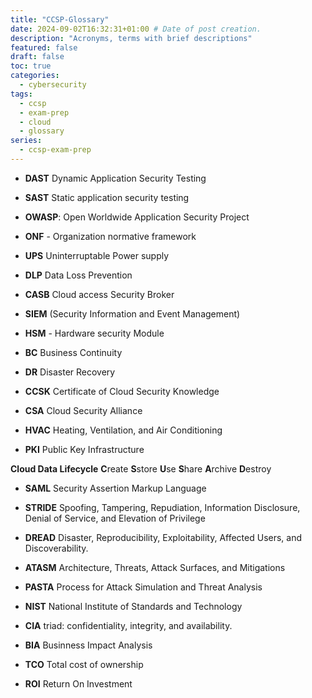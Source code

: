 ```yaml
---
title: "CCSP-Glossary"
date: 2024-09-02T16:32:31+01:00 # Date of post creation.
description: "Acronyms, terms with brief descriptions"
featured: false
draft: false 
toc: true
categories:
  - cybersecurity
tags:
  - ccsp
  - exam-prep
  - cloud
  - glossary
series:
  - ccsp-exam-prep
---
```


* **DAST** Dynamic Application Security Testing  
* **SAST** Static application security testing  
* **OWASP**: Open Worldwide Application Security Project
* **ONF** - Organization normative framework
* **UPS** Uninterruptable Power supply
* **DLP** Data Loss Prevention
* **CASB** Cloud access Security Broker
* **SIEM** (Security Information and Event Management)
* **HSM** - Hardware security Module 
* **BC** Business Continuity
* **DR** Disaster Recovery

* **CCSK** Certificate of Cloud Security Knowledge 
* **CSA**  Cloud Security Alliance 
* **HVAC** Heating, Ventilation, and Air Conditioning
* **PKI**  Public Key Infrastructure

**Cloud Data Lifecycle** **C**reate **S**store **U**se **S**hare **A**rchive **D**estroy
* **SAML** Security Assertion Markup Language

* **STRIDE** Spoofing, Tampering, Repudiation, Information Disclosure, Denial of Service, and Elevation of Privilege

* **DREAD** Disaster, Reproducibility, Exploitability, Affected Users, and Discoverability. 

* **ATASM** Architecture, Threats, Attack Surfaces, and Mitigations 

* **PASTA** Process for Attack Simulation and Threat Analysis 
* **NIST** National Institute of Standards and Technology

* **CIA** triad: confidentiality, integrity, and availability.

* **BIA** Businness Impact Analysis
* **TCO** Total cost of ownership
* **ROI**  Return On Investment

